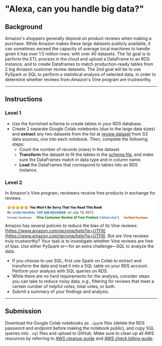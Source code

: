 # "Alexa, can you handle big data?"

## Background
Amazon's shoppers generally depend on product reviews when making a purchase. While Amazon makes these large datasets publicly available, it can sometimes exceed the capacity of average local machines to handle given it has over 1.5 million rows; with over 40 datasets. The 1st goal is to perform the ETL process in the cloud and upload a DataFrame to an RDS instance, and to create Dataframes to match production-ready tables from 2 big Amazon customer review datasets. The 2nd goal will be to use PySpark or SQL to perform a statistical analysis of selected data, in order to determine whether reviews from Amazon's Vine program are trustworthy.
- - -
## Instructions
### Level 1
* Use the furnished schema to create tables in your RDS database.
* Create 2 separate Google Colab notebooks (due to the large data sizes) and **extract** any two datasets from the list at [review dataset](https://s3.amazonaws.com/amazon-reviews-pds/tsv/index.txt) from S3 data sources, one into each notebook. Then, complete the following steps:
  * Count the number of records (rows) in the dataset.
  * **Transform** the dataset to fit the tables in the [schema file](../Resources/schema.sql), and make sure the DataFrames match in data type and in column name.
  * **Load** the DataFrames that correspond to tables into an RDS instance. 

### Level 2
In Amazon's Vine program, reviewers receive free products in exchange for reviews.
  ![vine01.png](Images/vine01.png)
Amazon has several policies to reduce the bias of its Vine reviews: [https://www.amazon.com/gp/vine/help?ie=UTF8](https://www.amazon.com/gp/vine/help?ie=UTF8).
But are Vine reviews truly trustworthy? Your task is to investigate whether Vine reviews are free of bias. Use either PySpark or—for an extra challenge—SQL to analyze the data.

* If you choose to use SQL, first use Spark on Colab to extract and transform the data and load it into a SQL table on your RDS account. Perform your analysis with SQL queries on RDS.
* While there are no hard requirements for the analysis, consider steps you can take to reduce noisy data, e.g., filtering for reviews that meet a certain number of helpful votes, total votes, or both.
* Submit a summary of your findings and analysis.
- - -
## Submission
Download the Google Colab notebooks as `.ipynb` files (delete the RDS password and endpoint before making the notebook public), and copy SQL queries into `.sql` files and upload to GitHub. Make sure to clean up all AWS resources by referring to [AWS cleanup guide](../Resources/AWS_cleanup.pdf) and [AWS check billing guide](../Resources/AWS_check_billing.pdf).
